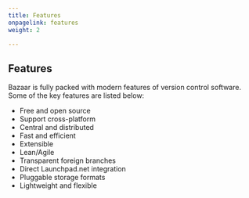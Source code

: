 ```yaml
---
title: Features
onpagelink: features
weight: 2

---
```


Features
--------

Bazaar is fully packed with modern features of version control software. Some of the key features are listed below:

- Free and open source
- Support cross-platform
- Central and distributed
- Fast and efficient
- Extensible
- Lean/Agile
- Transparent foreign branches
- Direct Launchpad.net integration
- Pluggable storage formats
- Lightweight and flexible
 
